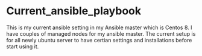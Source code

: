 # Current_ansible_playbook
This is my current ansible setting in my Ansible master which is Centos 8.
I have couples of managed nodes for my ansible master.
The current setup is for all newly ubuntu server to have certian settings and installations before start using it.
